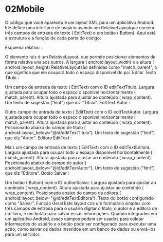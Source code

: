 # 02Mobile

O código que você apareceu é um layout XML para um aplicativo Android. Ele define uma interface de usuário usando um RelativeLayoutque contém três campos de entrada de texto ( EditText) e um botão ( Button). Aqui está a estrutura e a função de cada parte do código:

Esquema relativo :

O elemento raiz é um RelativeLayout, que permite posicionar elementos de forma relativa uns aos outros.
A largura ( android:layout_width) e a altura ( android:layout_height) RelativeLayoutsão definidas como "match_parent", o que significa que ele ocupará todo o espaço disponível do pai.
Editar Texto Título :

Um campo de entrada de texto ( EditText) com o ID editTextTitulo.
Largura ajustada para ocupar todo o espaço disponível horizontalmente ( match_parent).
Altura ajustada para ajustar ao conteúdo ( wrap_content).
Um texto de sugestão ("hint") que diz "Título".
EditText Autor :

Outro campo de entrada de texto ( EditText) com o ID editTextAutor.
Largura ajustada para ocupar todo o espaço disponível horizontalmente ( match_parent).
Altura ajustada para ajustar ao conteúdo ( wrap_content).
Posicionado abaixo do campo de título ( android:layout_below="@id/editTextTitulo").
Um texto de sugestão ("hint") que diz "Autor".
Editora EditText :

Mais um campo de entrada de texto ( EditText) com o ID editTextEditora.
Largura ajustada para ocupar todo o espaço disponível horizontalmente ( match_parent).
Altura ajustada para ajustar ao conteúdo ( wrap_content).
Posicionado abaixo do campo de autor ( android:layout_below="@id/editTextAutor").
Um texto de sugestão ("hint") que diz "Editora".
Botão Salvar :

Um botão ( Button) com o ID buttonSalvar.
Largura ajustada para ajustar ao conteúdo ( wrap_content).
Altura ajustada para ajustar ao conteúdo ( wrap_content).
Posicionado abaixo do campo da editora ( android:layout_below="@id/editTextEditora").
Texto do botão configurado como "Salvar".
Função Geral
Este layout cria um formulário simples com três campos de entrada para o usuário digitar o título, o autor e a editora de um livro, e um botão para salvar essas informações. Quando integrados em um aplicativo Android, esses campos podem ser usados ​​para coletar informações do usuário e o botão pode ser configurado para executar uma ação, como salvar os dados inseridos em um banco de dados ou enviá-los para um servidor.
